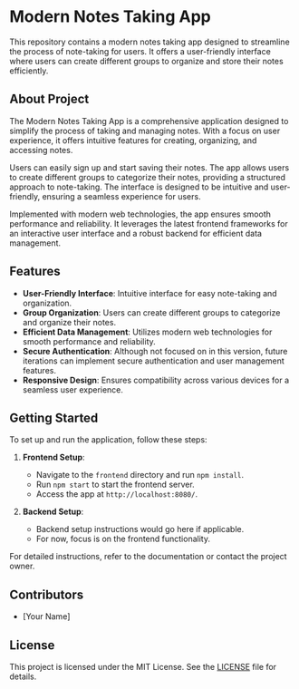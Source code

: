 # Modern Notes Taking App

This repository contains a modern notes taking app designed to streamline the process of note-taking for users. It offers a user-friendly interface where users can create different groups to organize and store their notes efficiently.

## About Project

The Modern Notes Taking App is a comprehensive application designed to simplify the process of taking and managing notes. With a focus on user experience, it offers intuitive features for creating, organizing, and accessing notes.

Users can easily sign up and start saving their notes. The app allows users to create different groups to categorize their notes, providing a structured approach to note-taking. The interface is designed to be intuitive and user-friendly, ensuring a seamless experience for users.

Implemented with modern web technologies, the app ensures smooth performance and reliability. It leverages the latest frontend frameworks for an interactive user interface and a robust backend for efficient data management.

## Features

- **User-Friendly Interface**: Intuitive interface for easy note-taking and organization.
- **Group Organization**: Users can create different groups to categorize and organize their notes.
- **Efficient Data Management**: Utilizes modern web technologies for smooth performance and reliability.
- **Secure Authentication**: Although not focused on in this version, future iterations can implement secure authentication and user management features.
- **Responsive Design**: Ensures compatibility across various devices for a seamless user experience.

## Getting Started

To set up and run the application, follow these steps:

1. **Frontend Setup**:

   - Navigate to the `frontend` directory and run `npm install`.
   - Run `npm start` to start the frontend server.
   - Access the app at `http://localhost:8080/`.

2. **Backend Setup**:

    - Backend setup instructions would go here if applicable.
    - For now, focus is on the frontend functionality.

For detailed instructions, refer to the documentation or contact the project owner.

## Contributors

- [Your Name]

## License

This project is licensed under the MIT License. See the [LICENSE](LICENSE) file for details.
